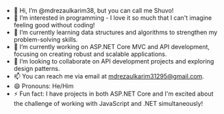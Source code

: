 - 👋 Hi, I’m @mdrezaulkarim38, but you can call me Shuvo!
- 👀 I’m interested in programming - I love it so much that I can't imagine feeling good without coding!
- 🌱 I’m currently learning data structures and algorithms to strengthen my problem-solving skills.
- 💼 I’m currently working on ASP.NET Core MVC and API development, focusing on creating robust and scalable applications.
- 💞️ I’m looking to collaborate on API development projects and exploring design patterns.
- 📫 You can reach me via email at mdrezaulkarim31295@gmail.com.
- 😄 Pronouns: He/Him
- ⚡ Fun fact: I have projects in both ASP.NET Core and I'm excited about the challenge of working with JavaScript and .NET simultaneously!


<!---
mdrezaulkarim38/mdrezaulkarim38 is a ✨ special ✨ repository because its `README.md` (this file) appears on your GitHub profile.
You can click the Preview link to take a look at your changes.
--->
